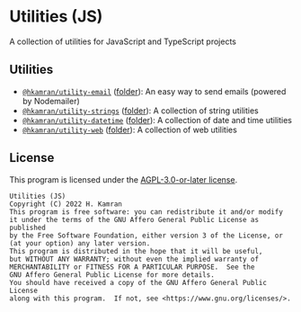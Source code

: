 # Utilities (JS)

A collection of utilities for JavaScript and TypeScript projects

## Utilities

- [`@hkamran/utility-email`](https://www.npmjs.com/package/@hkamran/utility-email)
  ([folder](./packages/email/README.md)): An easy way to send emails (powered by
  Nodemailer)
- [`@hkamran/utility-strings`](https://www.npmjs.com/package/@hkamran/utility-strings)
  ([folder](./packages/strings/README.md)): A collection of string utilities
- [`@hkamran/utility-datetime`](https://www.npmjs.com/package/@hkamran/utility-datetime)
  ([folder](./packages/datetime/README.md)): A collection of date and time utilities
- [`@hkamran/utility-web`](https://www.npmjs.com/package/@hkamran/utility-web)
  ([folder](./packages/web/README.md)): A collection of web utilities

## License

This program is licensed under the [AGPL-3.0-or-later license](https://choosealicense.com/licenses/agpl-3.0/).

```text
Utilities (JS)
Copyright (C) 2022 H. Kamran
This program is free software: you can redistribute it and/or modify
it under the terms of the GNU Affero General Public License as published
by the Free Software Foundation, either version 3 of the License, or
(at your option) any later version.
This program is distributed in the hope that it will be useful,
but WITHOUT ANY WARRANTY; without even the implied warranty of
MERCHANTABILITY or FITNESS FOR A PARTICULAR PURPOSE.  See the
GNU Affero General Public License for more details.
You should have received a copy of the GNU Affero General Public License
along with this program.  If not, see <https://www.gnu.org/licenses/>.
```